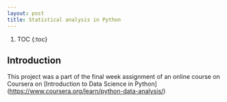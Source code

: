 ```yaml
---
layout: post
title: Statistical analysis in Python
---
```


1. TOC
{:toc}

## Introduction

This project was a part of the final week assignment of an online course on Coursera on [Introduction to Data Science in Python]
(https://www.coursera.org/learn/python-data-analysis/)

